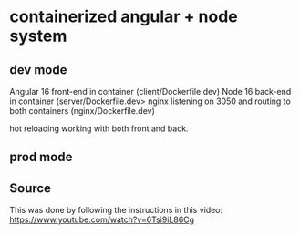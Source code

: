 # containerized angular + node system

## dev mode

Angular 16 front-end in container (client/Dockerfile.dev)
Node 16 back-end in container (server/Dockerfile.dev>
nginx listening on 3050 and routing to both containers (nginx/Dockerfile.dev)

hot reloading working with both front and back.

## prod mode

## Source

This was done by following the instructions in this video:
https://www.youtube.com/watch?v=6Tsi9iL86Cg
